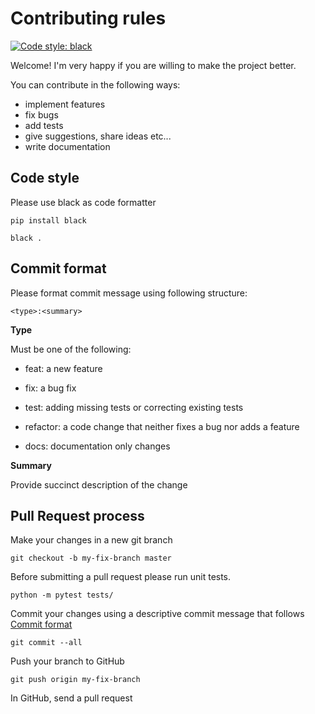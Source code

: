 # Contributing rules

[![Code style: black](https://img.shields.io/badge/code%20style-black-000000.svg)](https://github.com/python/black)

Welcome! I'm very happy if you are willing to make the project better.

You can contribute in the following ways:

* implement features
* fix bugs
* add tests
* give suggestions, share ideas etc...
* write documentation

## <a name="codestyle"></a> Code style

Please use black as code formatter

`pip install black`

`black .`

## <a name="commit"></a> Commit format

Please format commit message using following structure:

`<type>:<summary>`

**Type**

Must be one of the following:

* feat: a new feature

* fix: a bug fix

* test: adding missing tests or correcting existing tests

* refactor: a code change that neither fixes a bug nor adds a feature

* docs: documentation only changes

**Summary**

Provide succinct description of the change

## Pull Request process

Make your changes in a new git branch

`git checkout -b my-fix-branch master`

Before submitting a pull request please run unit tests.

`python -m pytest tests/`

Commit your changes using a descriptive commit message that follows [Commit format](#commit)

`git commit --all`

Push your branch to GitHub

`git push origin my-fix-branch`

In GitHub, send a pull request